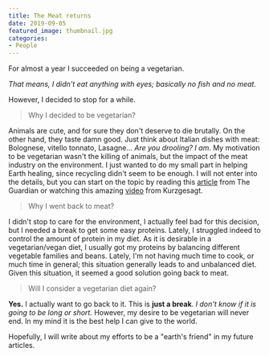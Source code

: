 ```yaml
---
title: The Meat returns
date: 2019-09-05
featured_image: thumbnail.jpg
categories:
- People
---
```

For almost a year I succeeded on being a vegetarian.

_That means, I didn't eat anything with eyes;
basically no fish and no meat._

However, I decided to stop for a while.

> Why I decided to be vegetarian?

Animals are cute, and for sure they don't deserve to die brutally.
On the other hand, they taste damn good. Just think about Italian dishes with meat: Bolognese, vitello tonnato, Lasagne... _Are you drooling? I am_.
My motivation to be vegetarian wasn't the killing of animals, but the impact of the meat industry on the environment.
I just wanted to do my small part in helping Earth healing, since recycling didn't seem to be enough.
I will not enter into the details, but you can start on the topic by reading this [article](https://www.theguardian.com/environment/2018/may/31/avoiding-meat-and-dairy-is-single-biggest-way-to-reduce-your-impact-on-earth) from The Guardian or watching this amazing [video](https://www.youtube.com/watch?v=NxvQPzrg2Wg) from Kurzgesagt.

> Why I went back to meat?

I didn't stop to care for the environment, I actually feel bad for this decision, but I needed a break to get some easy proteins.
Lately, I struggled indeed to control the amount of protein in my diet.
As it is desirable in a vegetarian/vegan diet, I usually got my proteins by balancing different vegetable families and beans.
Lately, I'm not having much time to cook, or much time in general; this situation generally leads to and unbalanced diet.
Given this situation, it seemed a good solution going back to meat.

> Will I consider a vegetarian diet again?

__Yes.__
I actually want to go back to it. This is __just a break__.
_I don't know if it is going to be long or short._
However, my desire to be vegetarian will never end.
In my mind it is the best help I can give to the world.

Hopefully, I will write about my efforts to be a "earth's friend" in my future articles.
